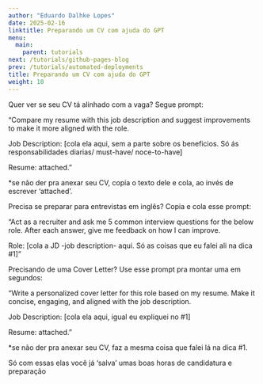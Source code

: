 ```yaml
---
author: "Eduardo Dalhke Lopes"
date: 2025-02-16
linktitle: Preparando um CV com ajuda do GPT
menu:
  main:
    parent: tutorials
next: /tutorials/github-pages-blog
prev: /tutorials/automated-deployments
title: Preparando um CV com ajuda do GPT
weight: 10
---
```



 Quer ver se seu CV tá alinhado com a vaga? Segue prompt:

“Compare my resume with this job description and suggest improvements to make it more aligned with the role.

Job Description: [cola ela aqui, sem a parte sobre os beneficios. Só ás responsabilidades diarias/ must-have/ noce-to-have]

Resume: attached.”

*se não der pra anexar seu CV, copia o texto dele e cola, ao invés de escrever ‘attached’.



Precisa se preparar para entrevistas em inglês? Copia e cola esse prompt:

“Act as a recruiter and ask me 5 common interview questions for the below role. After each answer, give me feedback on how I can improve.

Role: [cola a JD -job description- aqui. Só as coisas que eu falei ali na dica #1]”



Precisando de uma Cover Letter? Use esse prompt pra montar uma em segundos: 

“Write a personalized cover letter for this role based on my resume. Make it concise, engaging, and aligned with the job description.

Job Description: [cola ela aqui, igual eu expliquei no #1] 

Resume: attached.”

*se não der pra anexar seu CV, faz a mesma coisa que falei lá na dica #1.



Só com essas elas você já ‘salva’ umas boas horas de candidatura e preparação
